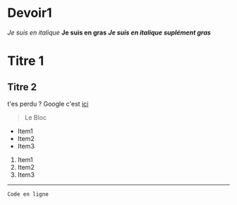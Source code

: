 # Devoir1
*Je suis en italique*
**Je suis en gras**
***Je suis en italique suplément gras***
# Titre 1
## Titre 2
t'es perdu ? Google c'est [ici](https://www.google.fr/)
>Le Bloc
* Item1
* Item2
* Item3
1. Item1
2. Item2
3. Item3
___
`Code en ligne`

